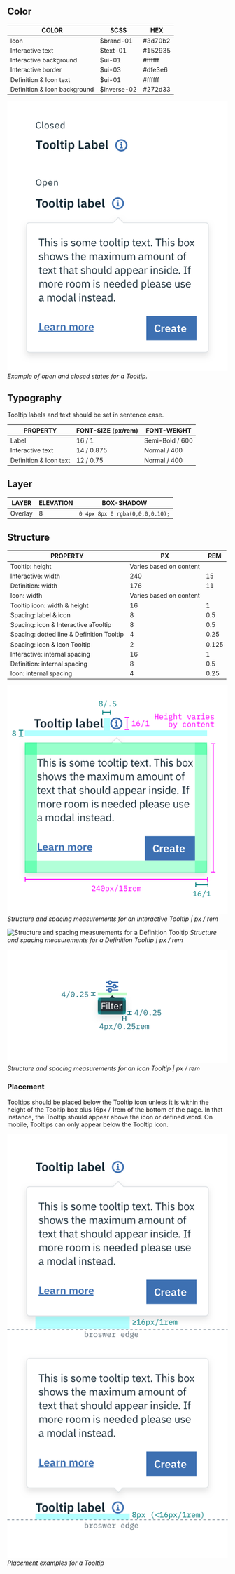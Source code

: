 ## Color
| COLOR              | SCSS      | HEX       |
|--------------------|-----------|-----------|
| Icon               | $brand-01 | #3d70b2   |
| Interactive text    | $text-01  | #152935   |
| Interactive background | $ui-01    | #ffffff   |
| Interactive border     | $ui-03    | #dfe3e6   |
| Definition & Icon text    | $ui-01  | #ffffff   |
| Definition & Icon background | $inverse-02   | #272d33   |


![Closed and open states for a Tooltip](images/tooltip-style-1.png)
_Example of open and closed states for a Tooltip._

## Typography
Tooltip labels and text should be set in sentence case.

| PROPERTY | FONT-SIZE (px/rem)      | FONT-WEIGHT  |
|----------|-----------------|--------------|
| Label    | 16 / 1 | Semi-Bold / 600   |
| Interactive text     | 14 / 0.875 | Normal / 400 |
| Definition & Icon text     | 12 / 0.75 | Normal / 400 |

## Layer
| LAYER      | ELEVATION     | BOX-SHADOW      |
|------------|----------|----------|
| Overlay    | 8        | `0 4px 8px 0 rgba(0,0,0,0.10);`  |


## Structure
| PROPERTY                | PX  | REM   |
|-------------------------|-----|-------|
| Tooltip: height         | Varies based on content | |
| Interactive: width      | 240 | 15    |
| Definition: width       | 176 | 11    |
| Icon: width             | Varies based on content | |
| Tooltip icon: width & height | 16  | 1     |
| Spacing: label & icon   | 8  | 0.5 |
| Spacing: icon & Interactive aTooltip | 8  | 0.5 |
| Spacing: dotted line & Definition Tooltip | 4  | 0.25 |
| Spacing: icon & Icon Tooltip | 2  | 0.125 |
| Interactive: internal spacing | 16  | 1   |
| Definition: internal spacing | 8  | 0.5   |
| Icon: internal spacing | 4  | 0.25   |

![Structure and spacing measurements for an Interactive Tooltip](images/tooltip-style-2.png)
_Structure and spacing measurements for an Interactive Tooltip | px / rem_

![Structure and spacing measurements for a Definition Tooltip](images/tooltip-style-3.png)
_Structure and spacing measurements for a Definition Tooltip | px / rem_

![Structure and spacing measurements for an Icon Tooltip](images/tooltip-style-4.png)
_Structure and spacing measurements for an Icon Tooltip | px / rem_

### Placement
Tooltips should be placed below the Tooltip icon unless it is within the height of the Tooltip box plus 16px / 1rem of the bottom of the page. In that instance, the Tooltip should appear above the icon or defined word. On mobile, Tooltips can only appear below the Tooltip icon.

![Placement examples for a Tooltip](images/tooltip-style-5.png)
_Placement examples for a Tooltip_
